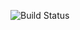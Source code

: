 ![Build Status](https://github.com/SweetLana1979/patterns_task_one/actions/workflows/gradle.yml/budge.svg)
